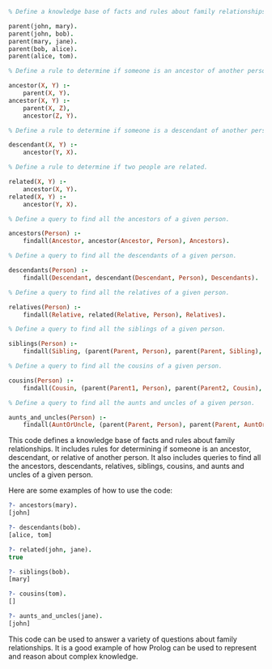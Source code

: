 ```prolog
% Define a knowledge base of facts and rules about family relationships.

parent(john, mary).
parent(john, bob).
parent(mary, jane).
parent(bob, alice).
parent(alice, tom).

% Define a rule to determine if someone is an ancestor of another person.

ancestor(X, Y) :-
    parent(X, Y).
ancestor(X, Y) :-
    parent(X, Z),
    ancestor(Z, Y).

% Define a rule to determine if someone is a descendant of another person.

descendant(X, Y) :-
    ancestor(Y, X).

% Define a rule to determine if two people are related.

related(X, Y) :-
    ancestor(X, Y).
related(X, Y) :-
    ancestor(Y, X).

% Define a query to find all the ancestors of a given person.

ancestors(Person) :-
    findall(Ancestor, ancestor(Ancestor, Person), Ancestors).

% Define a query to find all the descendants of a given person.

descendants(Person) :-
    findall(Descendant, descendant(Descendant, Person), Descendants).

% Define a query to find all the relatives of a given person.

relatives(Person) :-
    findall(Relative, related(Relative, Person), Relatives).

% Define a query to find all the siblings of a given person.

siblings(Person) :-
    findall(Sibling, (parent(Parent, Person), parent(Parent, Sibling), Sibling \= Person), Siblings).

% Define a query to find all the cousins of a given person.

cousins(Person) :-
    findall(Cousin, (parent(Parent1, Person), parent(Parent2, Cousin), Parent1 \= Parent2, Cousin \= Person), Cousins).

% Define a query to find all the aunts and uncles of a given person.

aunts_and_uncles(Person) :-
    findall(AuntOrUncle, (parent(Parent, Person), parent(Parent, AuntOrUncle), AuntOrUncle \= Person), AuntsAndUncles).
```

This code defines a knowledge base of facts and rules about family relationships. It includes rules for determining if someone is an ancestor, descendant, or relative of another person. It also includes queries to find all the ancestors, descendants, relatives, siblings, cousins, and aunts and uncles of a given person.

Here are some examples of how to use the code:

```prolog
?- ancestors(mary).
[john]

?- descendants(bob).
[alice, tom]

?- related(john, jane).
true

?- siblings(bob).
[mary]

?- cousins(tom).
[]

?- aunts_and_uncles(jane).
[john]
```

This code can be used to answer a variety of questions about family relationships. It is a good example of how Prolog can be used to represent and reason about complex knowledge.
